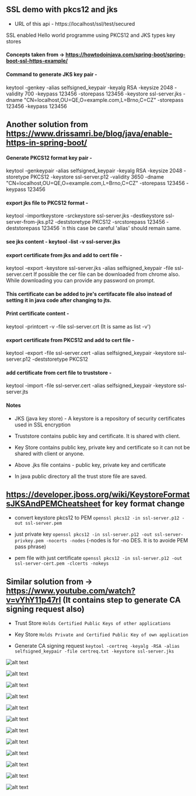 ## SSL demo with pkcs12 and jks

- URL of this api - https://localhost/ssl/test/secured

SSL enabled Hello world programme using PKCS12 and JKS types key stores

#### Concepts taken from -> https://howtodoinjava.com/spring-boot/spring-boot-ssl-https-example/

#### Command to generate JKS key pair -
  keytool -genkey -alias selfsigned_keypair -keyalg RSA -keysize 2048 -validity 700 -keypass 123456 -storepass 123456 -keystore ssl-server.jks -dname "CN=localhost,OU=QE,O=example.com,L=Brno,C=CZ" -storepass 123456 -keypass 123456

## Another solution from https://www.drissamri.be/blog/java/enable-https-in-spring-boot/

#### Generate PKCS12 format key pair - 
  keytool -genkeypair -alias selfsigned_keypair -keyalg RSA -keysize 2048 -storetype PKCS12 -keystore ssl-server.p12 -validity 3650 -dname "CN=localhost,OU=QE,O=example.com,L=Brno,C=CZ" -storepass 123456 -keypass 123456
#### export jks file to PKCS12  format -
   keytool -importkeystore -srckeystore ssl-server.jks -destkeystore ssl-server-from-jks.p12 -deststoretype PKCS12 -srcstorepass 123456 -deststorepass 123456
   `n this case be careful 'alias' should remain same.

#### see jks content - keytool -list -v ssl-server.jks

#### export certificate from jks and add to cert file - 
  keytool -export -keystore ssl-server.jks -alias selfsigned_keypair -file ssl-server.cert
  If possible the cer file can be downloaded from chrome also. While downloading you can provide any password on prompt.

#### This certificate can be added to jre's certifacate file also instead of setting it in java code after changing to jts.
  
#### Print certificate content - 
  keytool -printcert -v -file ssl-server.crt (It is same as list -v')
#### export certificate from PKCS12 and add to cert file - 
  keytool -export -file ssl-server.cert -alias selfsigned_keypair -keystore ssl-server.p12 -deststoretype PKCS12
#### add certificate from cert file to truststore -
  keytool -import -file ssl-server.cert -alias selfsigned_keypair -keystore ssl-server.jts

#### Notes
- JKS (java key store) - A keystore is a repository of security certificates used in SSL encryption
- Truststore contains public key and certificate. It is shared with client.
- Key Store contains public key, private key and certificate so it can not be shared with client or anyone. 
- Above .jks file contains - public key, private key and certificate

- In java public directory all the trust store file are saved.

## https://developer.jboss.org/wiki/KeystoreFormatsJKSAndPEMCheatsheet for key format change
- convert keystore pkcs12 to PEM
  `openssl pkcs12 -in ssl-server.p12 -out ssl-server.pem`
  
- just private key
  `openssl pkcs12 -in ssl-server.p12 -out ssl-server-privkey.pem -nocerts -nodes` (-nodes is for -no DES. It is to avoide PEM pass phrase)
  
- pem file with just certificate
  `openssl pkcs12 -in ssl-server.p12 -out ssl-server-cert.pem -clcerts -nokeys`

## Similar solution from -> https://www.youtube.com/watch?v=vYhY11p47rI (It contains step to generate CA signing request also)
- Trust Store `Holds Certified Public Keys of other applications`
- Key Store `Holds Private and Certified Public Key of own application`

- Generate CA signing request `keytool -certreq -keyalg -RSA -alias selfsigned_keypair -file certreq.txt -keystore ssl-server.jks`

![alt text](images/1.JPG)

![alt text](images/2.JPG)

![alt text](images/3.JPG)

![alt text](images/4.JPG)

![alt text](images/5.JPG)

![alt text](images/6.JPG)

![alt text](images/7.JPG)

![alt text](images/8.JPG)

![alt text](images/9.JPG)

![alt text](images/10.JPG)

![alt text](images/11.JPG)

![alt text](images/12.JPG)
